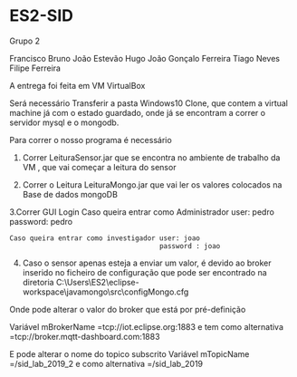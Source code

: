 # ES2-SID

Grupo 2

Francisco Bruno
João Estevão
Hugo João
Gonçalo Ferreira
Tiago Neves
Filipe Ferreira


A entrega foi feita em VM VirtualBox 

Será necessário Transferir a pasta Windows10 Clone, que contem a virtual machine já com o estado guardado, onde já se encontram a correr o servidor mysql e o mongodb.


Para correr o nosso programa é necessário 
1. Correr  LeituraSensor.jar que se encontra no ambiente de trabalho da VM , que vai começar a leitura do sensor

2. Correr o Leitura LeituraMongo.jar que vai ler os valores colocados na Base de dados mongoDB

3.Correr GUI Login
    Caso queira entrar como Administrador user: pedro 
                                          password: pedro 
                                          
    Caso queira entrar como investigador user: joao
                                         password : joao
                                         


4. Caso o sensor apenas esteja a enviar um valor, é devido ao broker inserido no ficheiro de configuração que pode ser encontrado na diretoria C:\Users\ES2\eclipse-workspace\javamongo\src\configMongo.cfg


Onde pode alterar o valor do broker que está por pré-definição

Variável mBrokerName
=tcp://iot.eclipse.org:1883
e tem como alternativa =tcp://broker.mqtt-dashboard.com:1883

E pode alterar o nome do topico subscrito
Variável mTopicName =/sid_lab_2019_2
e como alternativa  =/sid_lab_2019

